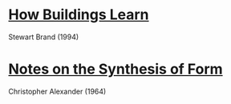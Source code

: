 # [How Buildings Learn](https://github.com/danritz/books/blob/master/How-Buildings-Learn.md)
Stewart Brand (1994)

# [Notes on the Synthesis of Form](https://github.com/danritz/books/blob/master/Notes-on-the-Synthesis-of-Form.md)
Christopher Alexander (1964)
